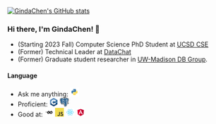 <!--
**GindaChen/GindaChen** is a ✨ _special_ ✨ repository because its `README.md` (this file) appears on your GitHub profile.

Here are some ideas to get you started:

- 🔭 I’m currently working on ...
- 🌱 I’m currently learning ...
- 👯 I’m looking to collaborate on ...
- 🤔 I’m looking for help with ...
- 💬 Ask me about ...
- 📫 How to reach me: ...
- 😄 Pronouns: ...
- ⚡ Fun fact: ...
-->

[![GindaChen's GitHub stats](https://github-readme-stats-eta-sable.vercel.app/api?username=gindachen&count_private=true&show_icons=true)](https://github.com/anuraghazra/github-readme-stats)
<!-- [![Top Langs](https://github-readme-stats-eta-sable.vercel.app/api/top-langs/?username=gindachen&layout=compact&hide=Jupyter%20Notebook)](https://github.com/anuraghazra/github-readme-stats) -->


### Hi there, I'm GindaChen! 👋 

- (Starting 2023 Fall) Computer Science PhD Student at [UCSD CSE](https://cse.ucsd.edu)
- (Former) Technical Leader at [DataChat](DataChat.ai) 
- (Former) Graduate student researcher in [UW-Madison DB Group](https://database.cs.wisc.edu/). 


#### Language
- Ask me anything: 
<code><img height="20" src="https://raw.githubusercontent.com/github/explore/80688e429a7d4ef2fca1e82350fe8e3517d3494d/topics/python/python.png"></code>
- Proficient:
<code><img height="20" src="https://raw.githubusercontent.com/github/explore/80688e429a7d4ef2fca1e82350fe8e3517d3494d/topics/cpp/cpp.png"></code>
<code><img height="20" src="https://raw.githubusercontent.com/github/explore/80688e429a7d4ef2fca1e82350fe8e3517d3494d/topics/postgresql/postgresql.png"></code>
- Good at:
<code><img height="20" src="https://raw.githubusercontent.com/github/explore/80688e429a7d4ef2fca1e82350fe8e3517d3494d/topics/go/go.png"></code>
<code><img height="20" src="https://raw.githubusercontent.com/github/explore/80688e429a7d4ef2fca1e82350fe8e3517d3494d/topics/javascript/javascript.png"></code>
<code><img height="20" src="https://raw.githubusercontent.com/github/explore/80688e429a7d4ef2fca1e82350fe8e3517d3494d/topics/react/react.png"></code>
<code><img height="20" src="https://raw.githubusercontent.com/github/explore/80688e429a7d4ef2fca1e82350fe8e3517d3494d/topics/angular/angular.png"></code>



